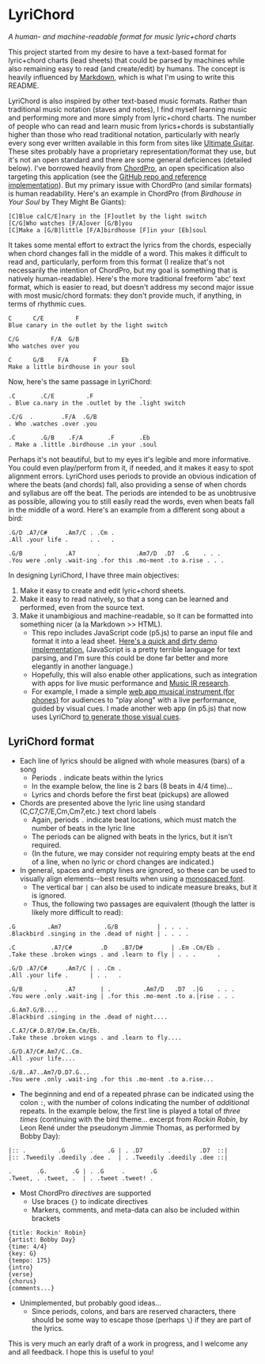 # LyriChord
*A human- and machine-readable format for music lyric+chord charts*

This project started from my desire to have a text-based format for lyric+chord charts (lead sheets) that could be parsed by machines while also remaining easy to read (and create/edit) by humans. The concept is heavily influenced by [Markdown](https://daringfireball.net/projects/markdown/), which is what I'm using to write this README.

LyriChord is also inspired by other text-based music formats. Rather than traditional music notation (staves and notes), I find myself learning music and performing more and more simply from lyric+chord charts. The number of people who can read and learn music from lyrics+chords is substantially higher than those who read traditional notation, particularly with nearly every song ever written available in this form from sites like [Ultimate Guitar](https://www.ultimate-guitar.com). These sites probably have a proprietary representation/format they use, but it's not an open standard and there are some general deficiences (detailed below). I've borrowed heavily from [ChordPro](https://www.chordpro.org), an open specification also targeting this application (see the [GitHub repo and reference implementation](https://github.com/ChordPro/chordpro)). But my primary issue with ChordPro (and similar formats) is human readability. Here's an example in ChordPro (from *Birdhouse in Your Soul* by They Might Be Giants):

```
[C]Blue ca[C/E]nary in the [F]outlet by the light switch
[C/G]Who watches [F/A]over [G/B]you
[C]Make a [G/B]little [F/A]birdhouse [F]in your [Eb]soul
```

It takes some mental effort to extract the lyrics from the chords, especially when chord changes fall in the middle of a word. This makes it difficult to read and, particularly, perform from this format (I realize that's not necessarily the intention of ChordPro, but my goal is something that is natively human-readable). Here's the more traditional freeform 'abc' text format, which is easier to read, but doesn't address my second major issue with most music/chord formats: they don't provide much, if anything, in terms of rhythmic cues.
```
C      C/E         F
Blue canary in the outlet by the light switch

C/G         F/A  G/B
Who watches over you

C      G/B    F/A       F       Eb
Make a little birdhouse in your soul
```
Now, here's the same passage in LyriChord:

```
.C       .C/E         .F             .
. Blue ca.nary in the .outlet by the .light switch

.C/G  .        .F/A  .G/B
. Who .watches .over .you

.C       .G/B    .F/A       .F       .Eb
. Make a .little .birdhouse .in your .soul
```

Perhaps it's not beautiful, but to my eyes it's legible and more informative. You could even play/perform from it, if needed, and it makes it easy to spot alignment errors. LyriChord uses periods to provide an obvious indication of where the beats (and chords) fall, also providing a sense of when chords and syllabus are off the beat. The periods are intended to be as unobtrusive as possible, allowing you to still easily read the words, even when beats fall in the middle of a word. Here's an example from a different song about a bird:

```
.G/D .A7/C#     .Am7/C . .Cm .
.All .your life .      . .   .

.G/B      .     .A7      .          .Am7/D  .D7  .G    . . .
.You were .only .wait-ing .for this .mo-ment .to a.rise . . .

```

In designing LyriChord, I have three main objectives:
1. Make it easy to create and edit lyric+chord sheets.
2. Make it easy to read natively, so that a song can be learned and performed, even from the source text.
3. Make it unambigious and machine-readable, so it can be formatted into something nicer (a la Markdown >> HTML).
    - This repo includes JavaScript code (p5.js) to parse an input file and format it into a lead sheet. [Here's a quick and dirty demo implementation.](https://www.openprocessing.org/sketch/921161/) (JavaScript is a pretty terrible language for text parsing, and I'm sure this could be done far better and more elegantly in another language.)
    - Hopefully, this will also enable other applications, such as integration with apps for live music performance and [Music IR research](https://www.ismir.net).
    - For example, I made a simple [web app musical instrument (for phones)](https://bit.ly/tedxsong) for audiences to "play along" with a live performance, guided by visual cues. I made another web app (in p5.js) that now uses LyriChord [to generate those visual cues](https://www.openprocessing.org/sketch/876713).

LyriChord format
---

- Each line of lyrics should be aligned with whole measures (bars) of a song
  - Periods `.` indicate beats within the lyrics
  - In the example below, the line is 2 bars (8 beats in 4/4 time)...
  - Lyrics and chords before the first beat (pickups) are allowed
- Chords are presented above the lyric line using standard (C,C7,C7/E,Cm,Cm7,etc.) text chord labels
  - Again, periods `.` indicate beat locations, which must match the number of beats in the lyric line
  - The periods can be aligned with beats in the lyrics, but it isn't required.
  - (In the future, we may consider not requiring empty beats at the end of a line, when no lyric or chord changes are indicated.)
- In general, spaces and empty lines are ignored, so these can be used to visually align elements--best results when using a [monospaced font](https://en.wikipedia.org/wiki/Monospaced_font).
  - The vertical bar `|` can also be used to indicate measure breaks, but it is ignored.
  - Thus, the following two passages are equivalent (though the latter is likely more difficult to read):

```
.G         .Am7            .G/B           | . . . .
.Blackbird .singing in the .dead of night | . . . .

.C          .A7/C#        .D    .B7/D#        | .Em .Cm/Eb .
.Take these .broken wings . and .learn to fly | . . .      .

.G/D .A7/C#     .Am7/C | . .Cm .
.All .your life .      | . .   .

.G/B      .     .A7       | .         .Am7/D   .D7  .|G    . . .
.You were .only .wait-ing | .for this .mo-ment .to a.|rise . . .
```
```
.G.Am7.G/B....
.Blackbird .singing in the .dead of night....

.C.A7/C#.D.B7/D#.Em.Cm/Eb.
.Take these .broken wings . and .learn to fly....

.G/D.A7/C#.Am7/C..Cm.
.All .your life....

.G/B..A7..Am7/D.D7.G...
.You were .only .wait-ing .for this .mo-ment .to a.rise...
```
- The beginning and end of a repeated phrase can be indicated using the colon `:`, with the number of colons indicating the number of *additional* repeats. In the example below, the first line is played a total of *three times* (continuing with the bird theme... excerpt from *Rockin Robin*, by Leon René under the pseudonym Jimmie Thomas, as performed by Bobby Day):

```
|:: .         .G       .    .G | . .D7       .        .D7  ::|
|:: .Tweedily .deedily .dee .  | . .Tweedily .deedily .dee ::|

.       .G.       .G | . .G     .       .G
.Tweet, . .tweet, .  | . .tweet .tweet! . 
```

- Most ChordPro *directives* are supported
  - Use braces `{}` to indicate directives
  - Markers, comments, and meta-data can also be included within brackets
```
{title: Rockin' Robin}
{artist: Bobby Day}
{time: 4/4}
{key: G}
{tempo: 175} 
{intro}
{verse}
{chorus}
{comments...}
```

- Unimplemented, but probably good ideas...
  - Since periods, colons, and bars are reserved characters, there should be some way to escape those (perhaps `\`) if they are part of the lyrics.

This is very much an early draft of a work in progress, and I welcome any and all feedback. I hope this is useful to you!
